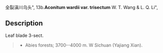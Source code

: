 全裂滇川乌头",
13b.**Aconitum wardii var. trisectum** W. T. Wang & L. Q. Li",

## Description
Leaf blade 3-sect.

> * Abies forests; 3700--4000 m. W Sichuan (Yajiang Xian).
